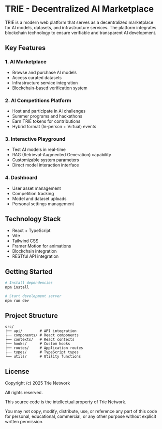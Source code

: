 # TRIE - Decentralized AI Marketplace

TRIE is a modern web platform that serves as a decentralized marketplace for AI models, datasets, and infrastructure services. The platform integrates blockchain technology to ensure verifiable and transparent AI development.

## Key Features

### 1. AI Marketplace
- Browse and purchase AI models
- Access curated datasets
- Infrastructure service integration
- Blockchain-based verification system

### 2. AI Competitions Platform
- Host and participate in AI challenges
- Summer programs and hackathons
- Earn TRIE tokens for contributions
- Hybrid format (In-person + Virtual) events

### 3. Interactive Playground
- Test AI models in real-time
- RAG (Retrieval-Augmented Generation) capability
- Customizable system parameters
- Direct model interaction interface

### 4. Dashboard
- User asset management
- Competition tracking
- Model and dataset uploads
- Personal settings management

## Technology Stack

- React + TypeScript
- Vite
- Tailwind CSS
- Framer Motion for animations
- Blockchain integration
- RESTful API integration

## Getting Started

```bash
# Install dependencies
npm install

# Start development server
npm run dev
```

## Project Structure

```
src/
├── api/        # API integration
├── components/ # React components
├── contexts/   # React contexts
├── hooks/      # Custom hooks
├── routes/     # Application routes
├── types/      # TypeScript types
└── utils/      # Utility functions
```

## License

Copyright (c) 2025 Trie Network

All rights reserved.

This source code is the intellectual property of Trie Network.

You may not copy, modify, distribute, use, or reference any part of this code for personal, educational, commercial, or any other purpose without explicit written permission.
